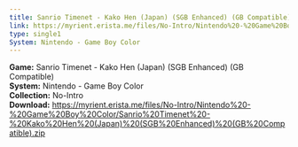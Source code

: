 ```yaml
---
title: Sanrio Timenet - Kako Hen (Japan) (SGB Enhanced) (GB Compatible)
link: https://myrient.erista.me/files/No-Intro/Nintendo%20-%20Game%20Boy%20Color/Sanrio%20Timenet%20-%20Kako%20Hen%20(Japan)%20(SGB%20Enhanced)%20(GB%20Compatible).zip
type: single1
System: Nintendo - Game Boy Color
---
```

<b>Game:</b> Sanrio Timenet - Kako Hen (Japan) (SGB Enhanced) (GB Compatible)<br>
<b>System:</b> Nintendo - Game Boy Color<br>
<b>Collection:</b> No-Intro<br>
<b>Download:</b> https://myrient.erista.me/files/No-Intro/Nintendo%20-%20Game%20Boy%20Color/Sanrio%20Timenet%20-%20Kako%20Hen%20(Japan)%20(SGB%20Enhanced)%20(GB%20Compatible).zip